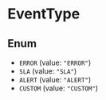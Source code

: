 # EventType

## Enum

* `ERROR` (value: `"ERROR"`)
* `SLA` (value: `"SLA"`)
* `ALERT` (value: `"ALERT"`)
* `CUSTOM` (value: `"CUSTOM"`)
